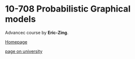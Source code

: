 # 10-708 Probabilistic Graphical models #

Advancec course by **Eric-Zing**. 

[Homepage](https://www.cs.cmu.edu/~epxing/Class/10708-20/lectures.html)


[page on university](https://sailinglab.github.io/pgm-spring-2019/lectures/)


